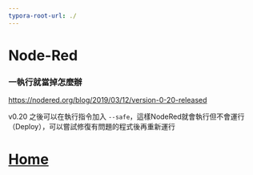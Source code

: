 ```yaml
---
typora-root-url: ./
---
```




# Node-Red

### 一執行就當掉怎麼辦

<https://nodered.org/blog/2019/03/12/version-0-20-released>

v0.20 之後可以在執行指令加入 `--safe`，這樣NodeRed就會執行但不會運行（Deploy），可以嘗試修復有問題的程式後再重新運行





# [Home](./Home.md)

